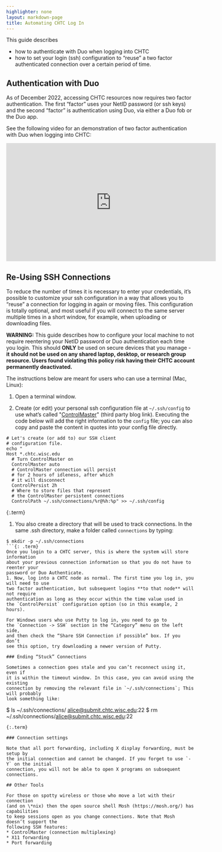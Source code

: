 ```yaml
---
highlighter: none
layout: markdown-page
title: Automating CHTC Log In
---
```


This guide describes 
* how to authenticate with Duo when logging into CHTC
* how to set your login (ssh) configuration to “reuse” a two factor authenticated 
connection over a certain period of time. 

## Authentication with Duo

As of December 2022, accessing CHTC resources 
now requires two factor authentication. The first “factor” uses your NetID password 
(or ssh keys) and the second “factor” is authentication using Duo, via either a 
Duo fob or the Duo app. 

See the following video for an demonstration of two factor authentication with Duo 
when logging into CHTC: 

<iframe width="560" height="315" src="https://www.youtube.com/embed/J-wxsrQ3v04" title="YouTube video player" frameborder="0" allow="accelerometer; autoplay; clipboard-write; encrypted-media; gyroscope; picture-in-picture" allowfullscreen></iframe>

## Re-Using SSH Connections

To reduce the number of times it is necessary to enter your credentials, it’s possible 
to customize your ssh configuration in a way that allows you to “reuse” a connection 
for logging in again or moving files.  This configuration is totally optional, and 
most useful if you will connect to 
the same server multiple times in a short window, for example, when uploading or 
downloading files. 

**WARNING:** This guide describes how to configure your local machine to not require 
reentering your NetID password or Duo authentication each time you login. 
This should **ONLY** be used on secure devices that you manage - **it should 
not be used on any shared laptop, desktop, or research group resource. Users 
found violating this policy risk having their CHTC account permanently deactivated.** 

The instructions below are meant for users who can use a terminal (Mac, Linux): 

1. Open a terminal window.

1. Create (or edit) your personal ssh configuration file at `~/.ssh/config` to use 
what’s called "[ControlMaster](https://www.anchor.com.au/blog/2010/02/ssh-controlmaster-the-good-the-bad-the-ugly/)" (third party blog link). 
Executing the code below will add the right information to the `config` file; you 
can also copy and paste the content in quotes into your config file directly. 
```	
# Let's create (or add to) our SSH client
# configuration file. 
echo "
Host *.chtc.wisc.edu
  # Turn ControlMaster on
  ControlMaster auto
  # ControlMaster connection will persist
  # for 2 hours of idleness, after which
  # it will disconnect
  ControlPersist 2h
  # Where to store files that represent
  # the ControlMaster persistent connections
  ControlPath ~/.ssh/connections/%r@%h:%p" >> ~/.ssh/config
```
{:.term}

1. You also create a directory that will be used to track connections. In 
the same .ssh directory, make a folder called `connections` by typing: 
```
$ mkdir -p ~/.ssh/connections
```{: .term}
Once you login to a CHTC server, this is where the system will store information 
about your previous connection information so that you do not have to reenter your 
password or Duo Authenticate. 
1. Now, log into a CHTC node as normal. The first time you log in, you will need to use 
two factor authentication, but subsequent logins **to that node** will not require 
authentication as long as they occur within the time value used in 
the `ControlPersist` configuration option (so in this example, 2 hours). 

For Windows users who use Putty to log in, you need to go to 
the `Connection -> SSH` section in the “Category” menu on the left side, 
and then check the “Share SSH Connection if possible” box. If you don’t 
see this option, try downloading a newer version of Putty.  

### Ending “Stuck” Connections

Sometimes a connection goes stale and you can’t reconnect using it, even if 
it is within the timeout window. In this case, you can avoid using the existing 
connection by removing the relevant file in `~/.ssh/connections`; This will probably 
look something like: 

```
$ ls ~/.ssh/connections/
alice@submit.chtc.wisc.edu:22
$ rm ~/.ssh/connections/alice@submit.chtc.wisc.edu:22
```
{:.term}

### Connection settings

Note that all port forwarding, including X display forwarding, must be setup by 
the initial connection and cannot be changed. If you forget to use `-Y` on the initial 
connection, you will not be able to open X programs on subsequent connections.

## Other Tools

For those on spotty wireless or those who move a lot with their connection 
(and on \*nix) then the open source shell Mosh (https://mosh.org/) has capabilities 
to keep sessions open as you change connections. Note that Mosh doesn’t support the 
following SSH features:
* ControlMaster (connection multiplexing) 
* X11 forwarding
* Port forwarding

